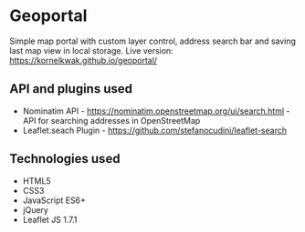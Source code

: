 # Geoportal

Simple map portal with custom layer control, address search bar and saving last map view in local storage.
Live version: https://kornelkwak.github.io/geoportal/

## API and plugins used

* Nominatim API - https://nominatim.openstreetmap.org/ui/search.html - API for searching addresses in OpenStreetMap
* Leaflet.seach Plugin - https://github.com/stefanocudini/leaflet-search 

## Technologies used 

* HTML5
* CSS3
* JavaScript ES6+
* jQuery
* Leaflet JS 1.7.1
